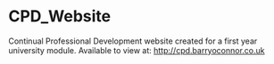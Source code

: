 # CPD_Website

Continual Professional Development website created for a first year university module. Available to view at: http://cpd.barryoconnor.co.uk
